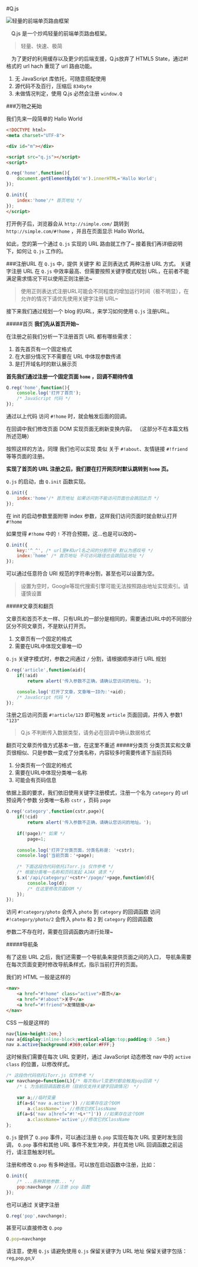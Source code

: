 #Q.js

![轻量的前端单页路由框架](http://ww4.sinaimg.cn/large/a15b4afegw1ep3jmdv35lg20og0dcdfo.gif)

　Q.js 是一个炒鸡轻量的前端单页路由框架。

> 轻量、快速、极简

　为了更好的利用缓存以及更少的后端支援，Q.js放弃了 HTML5 State，通过#!格式的 url hach 重现了 url 路由功能。


 1. 无 JavaScript 库依托，可随意搭配使用
 2. 源代码不及百行，压缩后 `834byte`
 3. 未做情况判定，使用 Q.js 必然会注册 `window.Q`

###万物之<del>死</del>始

我们先来一段简单的 Hallo World
```html
<!DOCTYPE html>
<meta charset="UTF-8">

<div id="m"></div>

<script src="q.js"></script>
<script>

Q.reg('home',function(){
	document.getElementById('m').innerHTML='Hallo World';
});

Q.init({
	index:'home'/* 首页地址 */
});
</script>
```
打开例子后，浏览器会从 `http://simple.com/` 跳转到 `http://simple.com/#!home` ，并且在页面显示 Hallo World。

如此，您的第一个通过 `Q.js` 实现的 URL 路由就工作了~
接着我们再详细说明下，如何让 `Q.js` 工作的。

###注册URL
在 `Q.js` 中，提供  关键字 和 正则表达式 两种注册 URL 方式。
关键字注册 URL 在	`Q.js` 中效率最高、但需要按照关键字模式规划 URL，在前者不能满足需求情况下可以使用正则注册法~

> 使用正则表达式注册URL可能会不同程度的增加运行时间（极不明显），在允许的情况下请优先使用关键字注册 URL~

接下来我们通过规划一个 blog 的URL，来学习如何使用 `Q.js` 注册URL。

#####首页
**我们先从首页开始~**

在注册之前我们分析一下注册首页 URL 都有哪些需求：
 1. 首先首页有一个固定格式
 2. 在大部分情况下不需要在 URL 中体现参数传递
 3. 是打开域名时的默认展示页


**首先我们通过注册一个固定页面  `home` ，回调不期待传值**
```javascript
Q.reg('home',function(){
	console.log('打开了首页');
	/* JavaScript 代码 */
});
```
通过以上代码 访问 `#!home` 时，就会触发后面的回调。

在回调中我们修改页面 DOM 实现页面无刷新变换内容。
（这部分不在本篇文档所述范畴）

按照这样的方法，同理 我们也可以实现 类似 关于 `#!about`、友情链接 `#!friend` 等等页面的注册。


**实现了首页的 URL 注册之后，我们要在打开网页时默认跳转到 `home` 页。**

`Q.js` 的启动，由 `Q.init` 函数实现。
```javascript
Q.init({
	index:'home'/* 首页地址 如果访问到不能访问页面也会跳回此页 */
});
```
在 init 的启动参数里面附带 index 参数，这样我们访问页面时就会默认打开 `#!home`

如果觉得 `#!home` 中的 `!` 不符合预期，这…也是可以改的~
```javascript
Q.init({
	key:'^_^', /* url里#和url名之间的分割符号 默认为感叹号 */
	index:'home' /* 首页地址 不可访问路径也会跳回此地址 */
});
```
可以通过任意符合 URI 规范的字符串分割，甚至也可以设置为空。

> 设置为空时，Google等现代搜索引擎可能无法按照路由地址实现索引。请谨慎设置



#####文章页和翻页

文章页和首页不太一样、只有URL的一部分是相同的，需要通过URL中的不同部分区分不同文章页，不是默认打开页。

 1. 文章页有一个固定的格式
 2. 需要在URL中体现文章唯一ID

`Q.js` 关键字模式时，参数之间通过 `/` 分割，请根据顺序进行 URL 规划
```javascript
Q.reg('article',function(aid){
	if(!aid)
		return alert('传入参数不正确，请确认您访问的地址。');

	console.log('打开了文章，文章唯一ID为:'+aid);
	/* JavaScript 代码 */
});
```

注册之后访问页面  `#!article/123`  即可触发 `article` 页面回调，并传入 参数1 `"123"`

> Q.js 不判断传入数据类型，请务必在回调中确认数据格式


翻页可文章页传值方式基本一致，在这里不重述
#####分类页
分类页其实和文章页很相似、只是参数一变成了分类名称，内容较多时需要传递下当前页码

 1. 分类页有一个固定的格式
 2. 需要在URL中体现分类唯一名称
 3. 可能会有页码信息

依据上面的要求，我们依旧使用关键字注册模式，注册一个名为 `category` 的 url 预设两个参数 分类唯一名称 `cstr` ，页码 `page` 

```javascript
Q.reg('category',function(cstr,page){
	if(!cid)
		return alert('传入参数不正确，请确认您访问的地址。');
		
	if(!page)/* 如果 */
		page=1;
	
	console.log('打开了分类页面，分类名称是: '+cstr);
	console.log('当前页面：'+page);
	
	/* 下面这段伪代码依托iTorr.js 仅作参考 */
	/* 根据分类唯一名称和页码发起 AJAX 请求 */
	$.x('/api/category/'+cstr+'/page/'+page,function(d){
		console.log(d);
		/* 在这里修改页面DOM */
	});
});
```
访问 `#!category/photo` 会传入 `photo` 到 `category` 的回调函数
访问 `#!category/photo/2` 会传入 `photo` 和 `2` 到 `category` 的回调函数

参数二不存在时，需要在回调函数内进行处理~

#####导航条

有了这些 URL 之后，我们还需要一个导航条来提供页面之间的入口，
导航条需要在每次页面变更时修改导航条样式，指示当前打开的页面。


我们的 HTML 一般是这样的
```html
<nav>
	<a href="#!home" class="active">首页</a>
	<a href="#!about">关于</a>
	<a href="#!friend">友情链接</a>
</nav>
```
CSS 一般是这样的
```CSS
nav{line-height:2em;}
nav a{display:inline-block;vertical-align:top;padding:0 .5em;}
nav a.active{background:#369;color:#FFF;}
```
这时候我们需要在每次 URL 变更时，通过 JavaScript 动态修改 nav 中的 `active` `class` 的位置，以修改样式。
```javascript
/* 这段伪代码依托iTorr.js 仅作参考 */
var navchange=function(L){/* 每次有url变更时都会触发pop回调 */
	/* L 为当前回调函数名称（目前仅支持关键字回调情况） */
	
	var a;//临时变量
	if(a=$('nav a.active')) //如果存在这个DOM 
		a.className='';	//修改它的ClassName
	if(a=$('nav a[href="#!'+L+'"]')) //如果存在这个DOM 
		a.className='active';//修改它的ClassName
};
```



`Q.js` 提供了 `Q.pop` 事件，可以通过注册 `Q.pop` 实现在每次 URL 变更时发生回调， `Q.pop` 事件和其他 URL 事件不发生冲突，并在其他 URL 回调函数之前运行，请注意触发时机。


注册和修改 `Q.pop` 有多种途径。可以放在启动函数中注册，比如：
```javascript
Q.init({
	/* ...各种其他参数... */
	pop:navchange //注册 pop 函数
});
```

也可以通过 关键字注册
```javascript
Q.reg('pop',navchange);
```


甚至可以直接修改 `Q.pop`
```javascript
Q.pop=navchange
```


请注意，使用 `Q.js` 请避免使用 `Q.js` 保留关键字为 URL 地址
保留关键字包括：`reg`,`pop`,`go`,`V`

